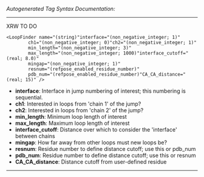 _Autogenerated Tag Syntax Documentation:_

---
XRW TO DO

```
<LoopFinder name="(string)"interface="(non_negative_integer; 1)"
        ch1="(non_negative_integer; 0)"ch2="(non_negative_integer; 1)"
        min_length="(non_negative_integer; 3)"
        max_length="(non_negative_integer; 1000)"interface_cutoff="(real; 8.0)"
        mingap="(non_negative_integer; 1)"
        resnum="(refpose_enabled_residue_number)"
        pdb_num="(refpose_enabled_residue_number)"CA_CA_distance="(real; 15)" />
```

-   **interface**: Interface in jump numbering of interest; this numbering is sequential.
-   **ch1**: Interested in loops from 'chain 1' of the jump?
-   **ch2**: Interested in loops from 'chain 2' of the jump?
-   **min_length**: Minimum loop length of interest
-   **max_length**: Maximum loop length of interest
-   **interface_cutoff**: Distance over which to consider the 'interface' between chains
-   **mingap**: How far away from other loops must new loops be?
-   **resnum**: Residue number to define distance cutoff; use this or pdb_num
-   **pdb_num**: Residue number to define distance cutoff; use this or resnum
-   **CA_CA_distance**: Distance cutoff from user-defined residue

---
